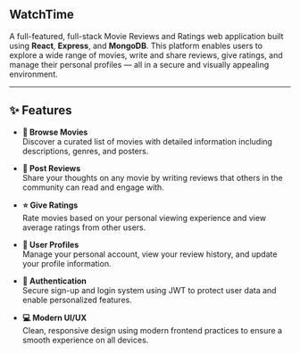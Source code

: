 ﻿## WatchTime

A full-featured, full-stack Movie Reviews and Ratings web application built using **React**, **Express**, and **MongoDB**. This platform enables users to explore a wide range of movies, write and share reviews, give ratings, and manage their personal profiles — all in a secure and visually appealing environment.

---

## ✨ Features

- **🎥 Browse Movies**  
  Discover a curated list of movies with detailed information including descriptions, genres, and posters.

- **📝 Post Reviews**  
  Share your thoughts on any movie by writing reviews that others in the community can read and engage with.

- **⭐ Give Ratings**  
  Rate movies based on your personal viewing experience and view average ratings from other users.

- **👤 User Profiles**  
  Manage your personal account, view your review history, and update your profile information.

- **🔐 Authentication**  
  Secure sign-up and login system using JWT to protect user data and enable personalized features.

- **💻 Modern UI/UX**  
  Clean, responsive design using modern frontend practices to ensure a smooth experience on all devices.
 
